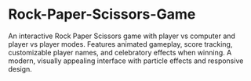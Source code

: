 # Rock-Paper-Scissors-Game
An interactive Rock Paper Scissors game with player vs computer and player vs player modes. Features animated gameplay, score tracking, customizable player names, and celebratory effects when winning. A modern, visually appealing interface with particle effects and responsive design.
